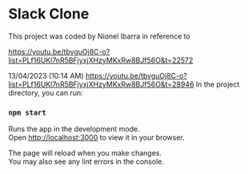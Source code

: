 # Slack Clone

This project was coded by Nionel Ibarra in reference to 

https://youtu.be/tbvguOj8C-o?list=PLf16UKl7nR5BFjyxjXHzyMKxRw8BJf56O&t=22572

13/04/2023 (10:14 AM)
https://youtu.be/tbvguOj8C-o?list=PLf16UKl7nR5BFjyxjXHzyMKxRw8BJf56O&t=28946
In the project directory, you can run:

### `npm start`

Runs the app in the development mode.\
Open [http://localhost:3000](http://localhost:3000) to view it in your browser.

The page will reload when you make changes.\
You may also see any lint errors in the console.


